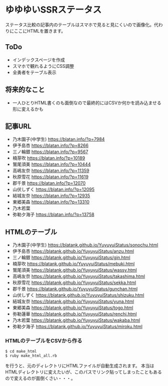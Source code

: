 # ゆゆゆいSSRステータス
ステータス比較の記事内のテーブルはスマホで見ると見にくいので画像化。代わりにここにHTMLを置きます。

## ToDo
- インデックスページを作成
- スマホで観れるようにCSS調整
- 全勇者をテーブル表示

## 将来的なこと
- 一人ひとりHTML書くのも面倒なので最終的にはCSVか何かを読み込ませる形に変えるかも

## 記事URL
- 乃木園子(中学生) https://blatan.info/?p=7984
- 伊予島杏 https://blatan.info/?p=8266 
- 三ノ輪銀 https://blatan.info/?p=9567
- 楠芽吹 https://blatan.info/?p=10189
- 鷲尾須美 https://blatan.info/?p=10444
- 高嶋友奈 https://blatan.info/?p=11359
- 秋原雪花 https://blatan.info/?p=11619
- 郡千景 https://blatan.info/?p=12070
- 山伏しずく https://blatan.info/?p=12095
- 結城友奈 https://blatan.info/?p=12935
- 東郷美森 https://blatan.info/?p=13310
- 乃木若葉
- 弥勒夕海子 https://blatan.info/?p=13758

## HTMLのテーブル
- 乃木園子(中学生) https://blatank.github.io/YuyuyuiStatus/sonochu.html
- 伊予島杏 https://blatank.github.io/YuyuyuiStatus/anzu.html
- 三ノ輪銀 https://blatank.github.io/YuyuyuiStatus/gin.html
- 楠芽吹 https://blatank.github.io/YuyuyuiStatus/mebuki.html
- 鷲尾須美 https://blatank.github.io/YuyuyuiStatus/wassy.html
- 高嶋友奈 https://blatank.github.io/YuyuyuiStatus/takashima.html
- 秋原雪花 https://blatank.github.io/YuyuyuiStatus/sekka.html
- 郡千景 https://blatank.github.io/YuyuyuiStatus/gunchan.html
- 山伏しずく https://blatank.github.io/YuyuyuiStatus/shizuku.html
- 結城友奈 https://blatank.github.io/YuyuyuiStatus/yuna.html
- 東郷美森 https://blatank.github.io/YuyuyuiStatus/togo.html
- 弥勒蓮華 https://blatank.github.io/YuyuyuiStatus/renchi.html
- 乃木若葉 https://blatank.github.io/YuyuyuiStatus/wakaba.html
- 弥勒夕海子 https://blatank.github.io/YuyuyuiStatus/miroku.html

### HTMLのテーブルをCSVから作る
```
$ cd make_html
$ ruby make_html_all.rb
```
を行うと、元のディレクトリにHTMLファイルが自動生成されます。
本当はHTMLディレクトリに変えたいが、このパスでリンク貼ってしまったこともあるので変えるのが面倒くさい・・・。
